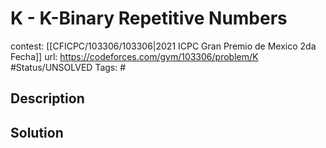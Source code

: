 # K - K-Binary Repetitive Numbers

contest: [[CFICPC/103306/103306|2021 ICPC Gran Premio de Mexico 2da Fecha]]
url: https://codeforces.com/gym/103306/problem/K
#Status/UNSOLVED
Tags: #

## Description

## Solution

